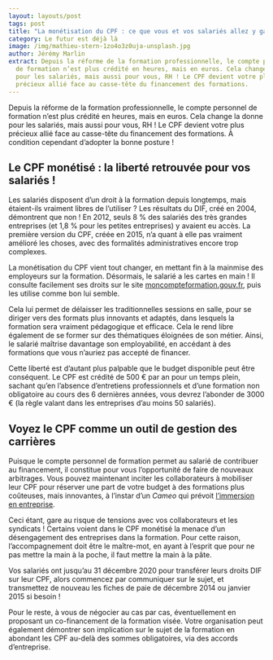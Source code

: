 ```yaml
---
layout: layouts/post
tags: post
title: "La monétisation du CPF : ce que vous et vos salariés allez y gagner"
category: Le futur est déjà là
image: /img/mathieu-stern-1zo4o3z0uja-unsplash.jpg
author: Jérémy Marlin
extract: Depuis la réforme de la formation professionnelle, le compte personnel
  de formation n’est plus crédité en heures, mais en euros. Cela change la donne
  pour les salariés, mais aussi pour vous, RH ! Le CPF devient votre plus
  précieux allié face au casse-tête du financement des formations.
---
```

Depuis la réforme de la formation professionnelle, le compte personnel de formation n’est plus crédité en heures, mais en euros. Cela change la donne pour les salariés, mais aussi pour vous, RH ! Le CPF devient votre plus précieux allié face au casse-tête du financement des formations. À condition cependant d’adopter la bonne posture !

## Le CPF monétisé : la liberté retrouvée pour vos salariés !

Les salariés disposent d’un droit à la formation depuis longtemps, mais étaient-ils vraiment libres de l’utiliser ? Les résultats du DIF, créé en 2004, démontrent que non ! En 2012, seuls 8 % des salariés des très grandes entreprises (et 1,8 % pour les petites entreprises) y avaient eu accès. La première version du CPF, créée en 2015, n’a quant à elle pas vraiment amélioré les choses, avec des formalités administratives encore trop complexes.

La monétisation du CPF vient tout changer, en mettant fin à la mainmise des employeurs sur la formation. Désormais, le salarié a les cartes en main ! Il consulte facilement ses droits sur le site [moncompteformation.gouv.fr](https://www.moncompteformation.gouv.fr/), puis les utilise comme bon lui semble.

Cela lui permet de délaisser les traditionnelles sessions en salle, pour se diriger vers des formats plus innovants et adaptés, dans lesquels la formation sera vraiment pédagogique et efficace. Cela le rend libre également de se former sur des thématiques éloignées de son métier. Ainsi, le salarié maîtrise davantage son employabilité, en accédant à des formations que vous n’auriez pas accepté de financer.

Cette liberté est d’autant plus palpable que le budget disponible peut être conséquent. Le CPF est crédité de 500 € par an pour un temps plein, sachant qu’en l’absence d’entretiens professionnels et d’une formation non obligatoire au cours des 6 dernières années, vous devrez l’abonder de 3000 € (la règle valant dans les entreprises d’au moins 50 salariés).

## Voyez le CPF comme un outil de gestion des carrières

Puisque le compte personnel de formation permet au salarié de contribuer au financement, il constitue pour vous l’opportunité de faire de nouveaux arbitrages. Vous pouvez maintenant inciter les collaborateurs à mobiliser leur CPF pour réserver une part de votre budget à des formations plus coûteuses, mais innovantes, à l’instar d’un *Cameo* qui prévoit [l’immersion en entreprise](/posts/2021-11-16-comment-rendre-ses-salari%C3%A9s-acteurs-de-leur-formation%C2%A0-l%E2%80%99exemple-de-medtronic-avec-cameo/)*.*

Ceci étant, gare au risque de tensions avec vos collaborateurs et les syndicats ! Certains voient dans le CPF monétisé la menace d’un désengagement des entreprises dans la formation. Pour cette raison, l’accompagnement doit être le maître-mot, en ayant à l’esprit que pour ne pas mettre la main à la poche, il faut mettre la main à la pâte.

Vos salariés ont jusqu’au 31 décembre 2020 pour transférer leurs droits DIF sur leur CPF, alors commencez par communiquer sur le sujet, et transmettez de nouveau les fiches de paie de décembre 2014 ou janvier 2015 si besoin !

Pour le reste, à vous de négocier au cas par cas, éventuellement en proposant un co-financement de la formation visée. Votre organisation peut également démontrer son implication sur le sujet de la formation en abondant les CPF au-delà des sommes obligatoires, via des accords d’entreprise.